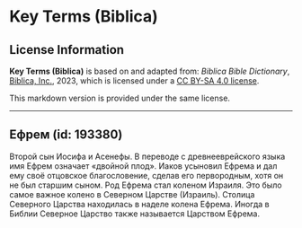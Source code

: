 # Key Terms (Biblica)

## License Information

**Key Terms (Biblica)** is based on and adapted from: _Biblica Bible Dictionary_, [Biblica, Inc.](https://www.biblica.com/), 2023, which is licensed under a [CC BY-SA 4.0 license](https://creativecommons.org/licenses/by-sa/4.0/legalcode.en).

This markdown version is provided under the same license.



--------------------------------

## Ефрем (id: 193380)

Второй сын Иосифа и Асенефы. В переводе с древнееврейского языка имя Ефрем означает «двойной плод». Иаков усыновил Ефрема и дал ему своё отцовское благословение, сделав его первородным, хотя он не был старшим сыном. Род Ефрема стал коленом Израиля. Это было самое важное колено в Северном Царстве (Израиль). Столица Северного Царства находилась в наделе колена Ефрема. Иногда в Библии Северное Царство также называется Царством Ефрема.


